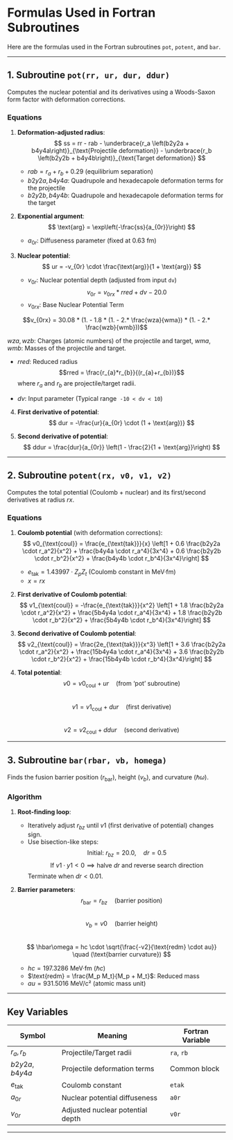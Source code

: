 # Formulas Used in Fortran Subroutines

Here are the formulas used in the Fortran subroutines `pot`, `potent`, and `bar`.

---

## 1. Subroutine `pot(rr, ur, dur, ddur)`

Computes the nuclear potential and its derivatives using a Woods-Saxon form factor with deformation corrections.

### Equations

1. **Deformation-adjusted radius**:  
   $$ ss = rr - rab - \underbrace{r_a \left(b2y2a + b4y4a\right)}_{\text{Projectile deformation}} - \underbrace{r_b \left(b2y2b + b4y4b\right)}_{\text{Target deformation}} $$  
   - $rab = r_a + r_b + 0.29$ (equilibrium separation)  
   - $b2y2a, b4y4a$: Quadrupole and hexadecapole deformation terms for the projectile  
   - $b2y2b, b4y4b$: Quadrupole and hexadecapole deformation terms for the target  

2. **Exponential argument**:  
   $$ \text{arg} = \exp\left(-\frac{ss}{a_{0r}}\right) $$  
   - $a_{0r}$: Diffuseness parameter (fixed at 0.63 fm)  

3. **Nuclear potential**:  
   $$ ur = -v_{0r} \cdot \frac{\text{arg}}{1 + \text{arg}} $$  
   - $v_{0r}$: Nuclear potential depth (adjusted from input `dv`)  
   $$v_{0r} = v_{0rx} * rred + dv - 20.0$$
   -  $v_{0rx}$: Base Nuclear Potential Term

$$v_{0rx} = 30.08 * (1. - 1.8 * (1. - 2.* \frac{wza}{wma}) * (1. - 2.* \frac{wzb}{wmb}))$$

   $wza, wzb$: Charges (atomic numbers) of the projectile and target, $wma, wmb$: Masses of the projectile and target.
   
   - $rred$: Reduced radius $$rred = \frac{r_{a}*r_{b}}{(r_{a}+r_{b})}$$where $r_a$ and $r_b$ are projectile/target radii.
   
   - $dv$: Input parameter (Typical range  `-10 < dv < 10`)

4. **First derivative of potential**:  
   $$ dur = -\frac{ur}{a_{0r} \cdot (1 + \text{arg})} $$  

5. **Second derivative of potential**:  
   $$ ddur = \frac{dur}{a_{0r}} \left(1 - \frac{2}{1 + \text{arg}}\right) $$  

---

## 2. Subroutine `potent(rx, v0, v1, v2)`

Computes the total potential (Coulomb + nuclear) and its first/second derivatives at radius $rx$.

### Equations

1. **Coulomb potential** (with deformation corrections):  
   $$ v0_{\text{coul}} = \frac{e_{\text{tak}}}{x} \left[1 + 0.6 \frac{b2y2a \cdot r_a^2}{x^2} + \frac{b4y4a \cdot r_a^4}{3x^4} + 0.6 \frac{b2y2b \cdot r_b^2}{x^2} + \frac{b4y4b \cdot r_b^4}{3x^4}\right] $$  
   - $e_{\text{tak}} = 1.43997 \cdot Z_p Z_t$ (Coulomb constant in MeV·fm)  
   - $x = rx$  

2. **First derivative of Coulomb potential**:  
   $$ v1_{\text{coul}} = -\frac{e_{\text{tak}}}{x^2} \left[1 + 1.8 \frac{b2y2a \cdot r_a^2}{x^2} + \frac{5b4y4a \cdot r_a^4}{3x^4} + 1.8 \frac{b2y2b \cdot r_b^2}{x^2} + \frac{5b4y4b \cdot r_b^4}{3x^4}\right] $$  

3. **Second derivative of Coulomb potential**:  
   $$ v2_{\text{coul}} = \frac{2e_{\text{tak}}}{x^3} \left[1 + 3.6 \frac{b2y2a \cdot r_a^2}{x^2} + \frac{15b4y4a \cdot r_a^4}{3x^4} + 3.6 \frac{b2y2b \cdot r_b^2}{x^2} + \frac{15b4y4b \cdot r_b^4}{3x^4}\right] $$  

4. **Total potential**:  
   $$ v0 = v0_{\text{coul}} + ur \quad (\text{from `pot' subroutine}) $$  
   $$ v1 = v1_{\text{coul}} + dur \quad (\text{first derivative}) $$  
   $$ v2 = v2_{\text{coul}} + ddur \quad (\text{second derivative}) $$  

---

## 3. Subroutine `bar(rbar, vb, homega)`

Finds the fusion barrier position ($r_{\text{bar}}$), height ($v_b$), and curvature ($\hbar\omega$).

### Algorithm

1. **Root-finding loop**:  
   - Iteratively adjust $r_{bz}$ until $v1$ (first derivative of potential) changes sign.  
   - Use bisection-like steps:       
   $$ \text{Initial: } r_{bz} = 20.0, \quad dr = 0.5 $$$$ \text{If } v1 \cdot y1 < 0 \implies \text{halve } dr \text{ and reverse search direction} $$  Terminate when $dr < 0.01$.  

2. **Barrier parameters**:  
   $$ r_{\text{bar}} = r_{bz} \quad (\text{barrier position}) $$  
   $$ v_b = v0 \quad (\text{barrier height}) $$  
   $$ \hbar\omega = hc \cdot \sqrt{\frac{-v2}{\text{redm} \cdot au}} \quad (\text{barrier curvature}) $$  
   - $hc = 197.3286$ MeV·fm ($\hbar c$)  
   - $\text{redm} = \frac{M_p M_t}{M_p + M_t}$: Reduced mass  
   - $au = 931.5016$ MeV/c² (atomic mass unit)  

---

## Key Variables

| Symbol           | Meaning                                  | Fortran Variable |
|------------------|------------------------------------------|------------------|
| $r_a, r_b$       | Projectile/Target radii                  | `ra`, `rb`       |
| $b2y2a, b4y4a$   | Projectile deformation terms             | Common block     |
| $e_{\text{tak}}$ | Coulomb constant                         | `etak`           |
| $a_{0r}$         | Nuclear potential diffuseness            | `a0r`            |
| $v_{0r}$         | Adjusted nuclear potential depth         | `v0r`            |

---
